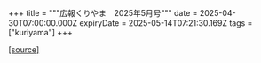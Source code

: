 +++
title = """広報くりやま　2025年5月号"""
date = 2025-04-30T07:00:00.000Z
expiryDate = 2025-05-14T07:21:30.169Z
tags = ["kuriyama"]
+++


[[source]](https://www.town.kuriyama.hokkaido.jp/site/koho/31476.html)
